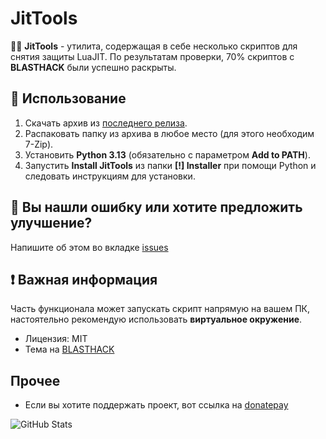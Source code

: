 # JitTools

👩‍💻 **JitTools** - утилита, содержащая в себе несколько скриптов для снятия защиты LuaJIT. 
По результатам проверки, 70% скриптов с **BLASTHACK** были успешно раскрыты.

## 🚀 Использование

1. Скачать архив из [последнего релиза](https://github.com/untitled-1111/JitTools/releases/latest).
2. Распаковать папку из архива в любое место (для этого необходим 7-Zip).
3. Установить **Python 3.13** (обязательно с параметром **Add to PATH**).
4. Запустить **Install JitTools** из папки **[!] Installer** при помощи Python и следовать инструкциям для установки.

## 🐞 Вы нашли ошибку или хотите предложить улучшение?

Напишите об этом во вкладке [issues](https://github.com/untitled-1111/JitTools/issues)

## ❗ Важная информация

Часть функционала может запускать скрипт напрямую на вашем ПК, настоятельно рекомендую использовать **виртуальное окружение**.
- Лицензия: MIT
- Тема на [BLASTHACK](https://www.blast.hk/threads/223498/)

## Прочее
- Если вы хотите поддержать проект, вот ссылка на [donatepay]([https://www.donationalerts.com/r/untitled1111](https://new.donatepay.ru/@1306276))

![GitHub Stats](https://github-readme-stats.vercel.app/api?username=untitled-1111&show_icons=true&theme=dark)
